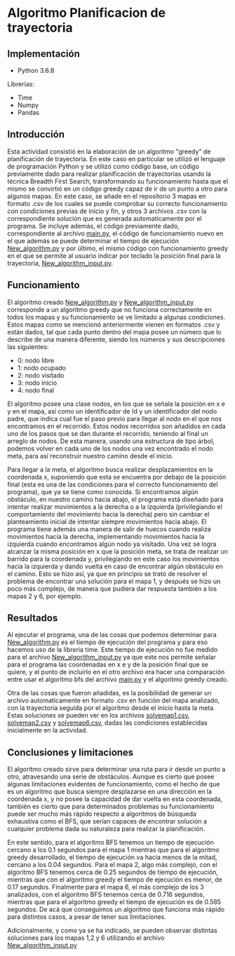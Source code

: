 # Algoritmo Planificacion de trayectoria

## Implementación

- Python 3.6.8

Librerías:

- Time
- Numpy
- Pandas

## Introducción

Esta actividad consistió en la elaboración de un algoritmo "greedy" de planificación de trayectoria. En este caso en particular se utilizó el lenguaje de programación Python y se utilizó como código base, un código previamente dado para realizar planificación de trayectorias usando la técnica Breadth First Search, transformando su funcionamiento hasta que el mismo se convirtió en un código greedy capaz de ir de un punto a otro para algunos mapas. En este caso, se añade en el repositorio 3 mapas en formato .csv de los cuales se puede comprobar su correcto funcionamiento con condiciones previas de inicio y fin, y otros 3 archivos .csv con la correspondiente solución que es generada automaticamente por el programa. Se incluye además, el código previamente dado, correspondiente al archivo [main.py](https://github.com/franzmgarcia/Algoritmo-Planificacion/blob/master/main.py), el código de funcionamiento nuevo en el que además se puede determinar el tiempo de ejecución [New_algorithm.py](https://github.com/franzmgarcia/Algoritmo-Planificacion/blob/master/New_algorithm.py) y por último, el mismo código con funcionamiento greedy en el que se permite al usuario indicar por teclado la posición final para la trayectoria, [New_algorithm_input.py](https://github.com/franzmgarcia/Algoritmo-Planificacion/blob/master/New_algorithm_input.py).

## Funcionamiento

El algoritmo creado [New_algorithm.py](https://github.com/franzmgarcia/Algoritmo-Planificacion/blob/master/New_algorithm.py) y [New_algorithm_input.py](https://github.com/franzmgarcia/Algoritmo-Planificacion/blob/master/New_algorithm_input.py) corresponde a un algoritmo greedy que no funciona correctamente en todos los mapas y su funcionamiento se ve limitado a algunas condiciones. Estos mapas como se mencionó anteriormente vienen en formatos .csv y están dados, tal que cada punto dentro del mapa posee un número que lo describe de una manera diferente, siendo los números y sus descripciones las siguientes:

- 0: nodo libre
- 1: nodo ocupado
- 2: nodo visitado
- 3: nodo inicio
- 4: nodo final

El algoritmo posee una clase nodos, en los que se señala la posición en x e y en el mapa, así como un identificador de Id y un identificador del nodo padre, que indica cual fue el paso previo para llegar al nodo en el que nos encontramos en el recorrido. Estos nodos recorridos son añadidos en cada uno de los pasos que se dan durante el recorrido, teniendo al final un arreglo de nodos. De esta manera, usando una estructura de tipo árbol, podemos volver en cada uno de los nodos una vez encontrado el nodo meta, para así reconstruir nuestro camino desde el inicio. 

Para llegar a la meta, el algoritmo busca realizar desplazamientos en la coordenada x, suponiendo que esta se encuentra por debajo de la posición final (esta es una de las condiciones para el correcto funcionamiento del programa), que ya se tiene como conocida. Si encontramos algún obstáculo, en nuestro camino hacia abajo, el programa está diseñado para intentar realizar movimientos a la derecha o a la izquierda (privilegiando el comportamiento del movimiento hacia la derecha) pero sin cambiar el planteamiento inicial de intentar siempre movimientos hacia abajo. El programa tiene además una manera de salir de huecos cuando realiza movimientos hacia la derecha, implementando movimientos hacia la izquierda cuando encontramos algún nodo ya visitado. Una vez se logra alcanzar la misma posición en x que la posición meta, se trata de realizar un barrido para la coordenada y, privilegiando en este caso los movimientos hacia la izquierda y dando vuelta en caso de encontrar algún obstáculo en el camino. Esto se hizo así, ya que en principio se trató de resolver el problema de encontrar una solución para el mapa 1, y después se hizo un poco más complejo, de manera que pudiera dar respuesta también a los mapas 2 y 6, por ejemplo.

## Resultados

Al ejecutar el programa, una de las cosas que podemos determinar para [New_algorithm.py](https://github.com/franzmgarcia/Algoritmo-Planificacion/blob/master/New_algorithm.py) es el tiempo de ejecución del programa y para eso hacemos uso de la librería time. Este tiempo de ejecución no fue medido para el archivo [New_algorithm_input.py](https://github.com/franzmgarcia/Algoritmo-Planificacion/blob/master/New_algorithm_input.py) ya que este nos permite señalar para el programa las coordenadas en x e y de la posición final que se quiere, y el punto de incluirlo en el otro archivo era hacer una comparación entre usar el algoritmo bfs del archivo [main.py](https://github.com/franzmgarcia/Algoritmo-Planificacion/blob/master/main.py) y el algoritmo greedy creado.

Otra de las cosas que fueron añadidas, es la posibilidad de generar un archivo automaticamente en formato .csv en función del mapa analizado, con la trayectoria seguida por el algoritmo desde el inicio hasta la meta. Estas soluciones se pueden ver en los archivos [solvemap1.csv](https://github.com/franzmgarcia/Algoritmo-Planificacion/blob/master/solvemap1.csv), [solvemap2.csv](https://github.com/franzmgarcia/Algoritmo-Planificacion/blob/master/solvemap2.csv) y [solvemap6.csv](https://github.com/franzmgarcia/Algoritmo-Planificacion/blob/master/solvemap6.csv), dadas las condiciones establecidas inicialmente en la actividad.

## Conclusiones y limitaciones 

El algoritmo creado sirve para determinar una ruta para ir desde un punto a otro, atravesando una serie de obstáculos. Aunque es cierto que posee algunas limitaciones evidentes de funcionamiento, como el hecho de que es un algoritmo que busca siempre desplazarse en una dirección en la coordenada x, y no posee la capacidad de dar vuelta en esta coordenada, también es cierto que para determinados problemas su funcionamiento puede ser mucho más rápido respecto a algoritmos de búsqueda exhaustiva como el BFS, que serían capaces de encontrar solución a cualquier problema dada su naturaleza para realizar la planificación.

En este sentido, para el algoritmo BFS tenemos un tiempo de ejecución cercano a los 0.1 segundos para el mapa 1 mientras que para el algoritmo greedy desarrollado, el tiempo de ejecución va hacia menos de la mitad, cercano a los 0.04 segundos. Para el mapa 2, algo más complejo, con el algoritmo BFS tenemos cerca de 0.25 segundos de tiempo de ejecución, mientras que con el algoritmo greedy el tiempo de ejecución es menor, de 0.17 segundos. Finalmente para el mapa 6, el más complejo de los 3 analizados, con el algoritmo BFS tenemos cerca de 0.716 segundos, mientras que para el algoritmo greedy el tiempo de ejecución es de 0.585 segundos. De acá que conseguimos un algoritmo que funciona más rápido para distintos casos, a pesar de tener sus limitaciones.

Adicionalmente, y como ya se ha indicado, se pueden observar distintas soluciones para los mapas 1,2 y 6 utilizando el archivo [New_algorithm_input.py](https://github.com/franzmgarcia/Algoritmo-Planificacion/blob/master/New_algorithm_input.py)






